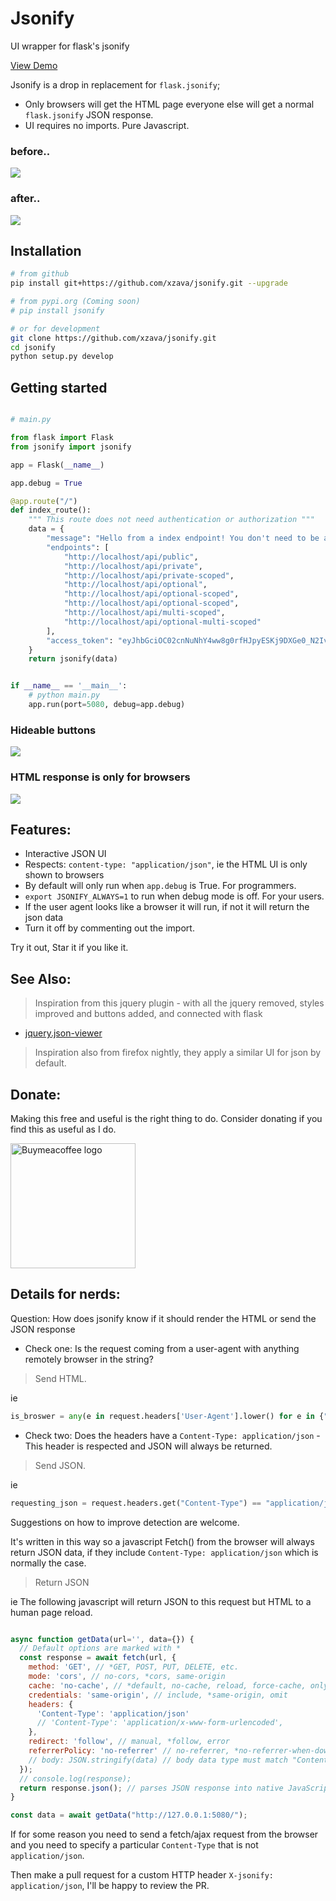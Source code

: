 # Jsonify
UI wrapper for flask's jsonify

[View Demo](https://xzava.github.io/jsonify/demo.html)

Jsonify is a drop in replacement for `flask.jsonify`;
- Only browsers will get the HTML page everyone else will get a normal `flask.jsonify` JSON response.
- UI requires no imports. Pure Javascript.

### before..
<img src="https://xzava.github.io/jsonify/jsonify-before.png"></img>

### after..
<img src="https://xzava.github.io/jsonify/jsonify3.png"></img>

## Installation

```bash
# from github
pip install git+https://github.com/xzava/jsonify.git --upgrade

# from pypi.org (Coming soon)
# pip install jsonify

# or for development
git clone https://github.com/xzava/jsonify.git
cd jsonify
python setup.py develop
```

## Getting started

```python

# main.py

from flask import Flask
from jsonify import jsonify

app = Flask(__name__)

app.debug = True

@app.route("/")
def index_route():
	""" This route does not need authentication or authorization """
	data = {
		"message": "Hello from a index endpoint! You don't need to be authenticated to see this.",
		"endpoints": [
			"http://localhost/api/public",
			"http://localhost/api/private",
			"http://localhost/api/private-scoped",
			"http://localhost/api/optional",
			"http://localhost/api/optional-scoped",
			"http://localhost/api/optional-scoped",
			"http://localhost/api/multi-scoped",
			"http://localhost/api/optional-multi-scoped"
		],
		"access_token": "eyJhbGciOC02cnNuNhY4ww8g0rfHJpyESKj9DXGe0_N2IvCoVrfH2c9DXGe_N2IvCoVrfHOq43Xtc3zCi9Q", 
	}
	return jsonify(data)


if __name__ == '__main__':
	# python main.py
	app.run(port=5080, debug=app.debug)


```

### Hideable buttons

<img src="https://xzava.github.io/jsonify/jsonify-buttons3.png"></img>

### HTML response is only for browsers

<img src="https://xzava.github.io/jsonify/jsonify-curl.png"></img>

## Features:

- Interactive JSON UI
- Respects: `content-type: "application/json"`, ie the HTML UI is only shown to browsers
- By default will only run when `app.debug` is True. For programmers.
- `export JSONIFY_ALWAYS=1` to run when debug mode is off. For your users.
- If the user agent looks like a browser it will run, if not it will return the json data
- Turn it off by commenting out the import.


Try it out, Star it if you like it.



## See Also:
> Inspiration from this jquery plugin - with all the jquery removed, styles improved and buttons added, and connected with flask
- [jquery.json-viewer](https://github.com/abodelot/jquery.json-viewer)
> Inspiration also from firefox nightly, they apply a similar UI for json by default.




## Donate:

Making this free and useful is the right thing to do. Consider donating if you find this as useful as I do. 

[<td style="text-align:center"> <img alt="Buymeacoffee logo" src="https://ci5.googleusercontent.com/proxy/bUcfJu5843uyZkufO2ah5B0cSK9zAEiPrnrMmAIrGgdi6Y2nS4VMINilrSPkWV4_wSOkz5kiWzk82Odgt4yAOLQ5zez5BiqBun0PORk6uyTFgx2tLYLMkQfZ=s0-d-e1-ft#https://cdn.buymeacoffee.com/assets/img/email-template/bmc-new-logo.png" style="max-width:100%;width:200px" class="CToWUd"> </td>](https://www.buymeacoffee.com/kaurifund)


## Details for nerds:

Question: How does jsonify know if it should render the HTML or send the JSON response


- Check one: Is the request coming from a user-agent with anything remotely browser in the string?
> Send HTML.

ie

```python
is_broswer = any(e in request.headers['User-Agent'].lower() for e in {"mozilla", "linux", "apple", "gecko", "chrome", "safari", "firefox", "iphone", "opera", "android"})
```


- Check two: Does the headers have a `Content-Type: application/json` - This header is respected and JSON will always be returned.
> Send JSON.

ie

```python
requesting_json = request.headers.get("Content-Type") == "application/json"
```


Suggestions on how to improve detection are welcome.

It's written in this way so a javascript Fetch() from the browser will always return JSON data, if they include `Content-Type: application/json` which is normally the case.
> Return JSON

ie The following javascript will return JSON to this request but HTML to a human page reload.


```js

async function getData(url='', data={}) {
  // Default options are marked with *
  const response = await fetch(url, {
	method: 'GET', // *GET, POST, PUT, DELETE, etc.
	mode: 'cors', // no-cors, *cors, same-origin
	cache: 'no-cache', // *default, no-cache, reload, force-cache, only-if-cached
	credentials: 'same-origin', // include, *same-origin, omit
	headers: {
	  'Content-Type': 'application/json'
	  // 'Content-Type': 'application/x-www-form-urlencoded',
	},
	redirect: 'follow', // manual, *follow, error
	referrerPolicy: 'no-referrer' // no-referrer, *no-referrer-when-downgrade, origin, origin-when-cross-origin, same-origin, strict-origin, strict-origin-when-cross-origin, unsafe-url
	// body: JSON.stringify(data) // body data type must match "Content-Type" header
  });
  // console.log(response);
  return response.json(); // parses JSON response into native JavaScript objects
}

const data = await getData("http://127.0.0.1:5080/");


```

If for some reason you need to send a fetch/ajax request from the browser and you need to specify a particular `Content-Type` that is not `application/json`.

Then make a pull request for a custom HTTP header `X-jsonify: application/json`, I'll be happy to review the PR.